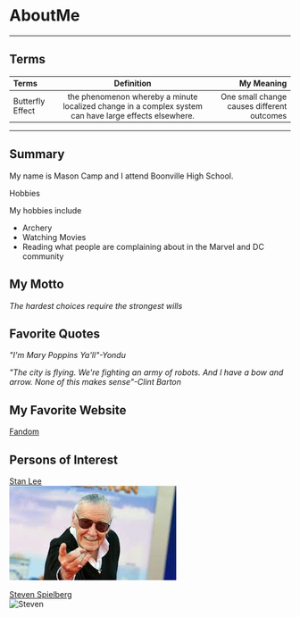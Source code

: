 # AboutMe
---
## Terms

|Terms|Definition|My Meaning
|:-|:---:|---:|
|Butterfly Effect| the phenomenon whereby a minute localized change in a complex system can have large effects elsewhere.|One small change causes different outcomes|

---
## Summary

[1]: https://en.wikipedia.org/wiki/Stan_Lee

[2]: https://en.wikipedia.org/wiki/Steven_Spielberg

My name is Mason Camp and I attend Boonville High School.

Hobbies

My hobbies include

+ Archery
+ Watching Movies
+ Reading what people are complaining about in the Marvel and DC community

## My Motto

*The hardest choices require the strongest wills*

## Favorite Quotes
*"I'm Mary Poppins Ya'll"-Yondu*

*"The city is flying. We're fighting an army of robots. And I have a bow and arrow. None of this makes sense"-Clint Barton*

## My Favorite Website
[Fandom](https://www.fandom.com/)

## Persons of Interest

[Stan Lee][1]<br>
![Stan](https://github.com/Mcamp117/AboutMe/blob/main/Img/download%20(4).jfif)

[Steven Spielberg][2]<br>
![Steven]()

